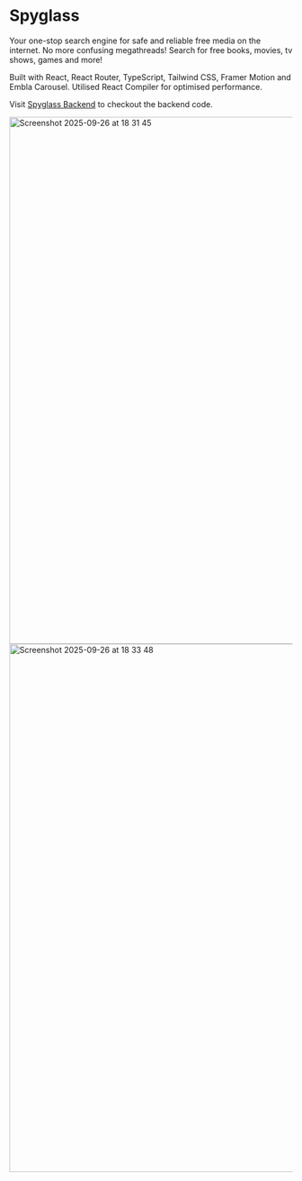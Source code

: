 # Spyglass

Your one-stop search engine for safe and reliable free media on the internet. No more confusing megathreads! Search for free books, movies, tv shows, games and more!

Built with React, React Router, TypeScript, Tailwind CSS, Framer Motion and Embla Carousel. Utilised React Compiler for optimised performance.

Visit [Spyglass Backend](https://github.com/Cyclone1070/spyglass-backend) to checkout the backend code.

<img width="1680" height="936" alt="Screenshot 2025-09-26 at 18 31 45" src="https://github.com/user-attachments/assets/3a312a87-5c85-432f-841b-8447570a6ef7" />
<img width="1680" height="938" alt="Screenshot 2025-09-26 at 18 33 48" src="https://github.com/user-attachments/assets/6c9c8ed1-1765-46dd-9690-6e43f1b30899" />
